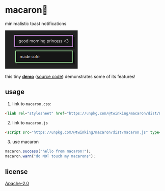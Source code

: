 # macaron🍩

minimalistic toast notifications

![scrot](.meta/scrot.png)

this tiny **[demo](https://twink.codeberg.page/macaron)** ([source code](demo.html)) demonstrates some of its features!

## usage

1. link to `macaron.css`:

```html
<link rel="stylesheet" href="https://unpkg.com/@twinking/macaron/dist/macaron.css" type="text/css"/>
```

2. link to `macaron.js`

```html
<script src="https://unpkg.com/@twinking/macaron/dist/macaron.js" type="text/javascript"></script>
```

3. use macaron

```js
macaron.success("hello from macaron!");
macaron.warn("do NOT touch my macarons");
```

## license

[Apache-2.0](LICENSE)
